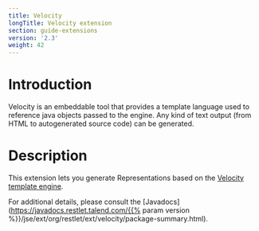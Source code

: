 ```yaml
---
title: Velocity
longTitle: Velocity extension
section: guide-extensions
version: '2.3'
weight: 42
---
```

# Introduction

Velocity is an embeddable tool that provides a template language used to
reference java objects passed to the engine. Any kind of text output
(from HTML to autogenerated source code) can be generated.

# Description

This extension lets you generate Representations based on the [Velocity
template
engine](http://velocity.apache.org/engine/).

For additional details, please consult the
[Javadocs](https://javadocs.restlet.talend.com/{{% param version %}}/jse/ext/org/restlet/ext/velocity/package-summary.html).
